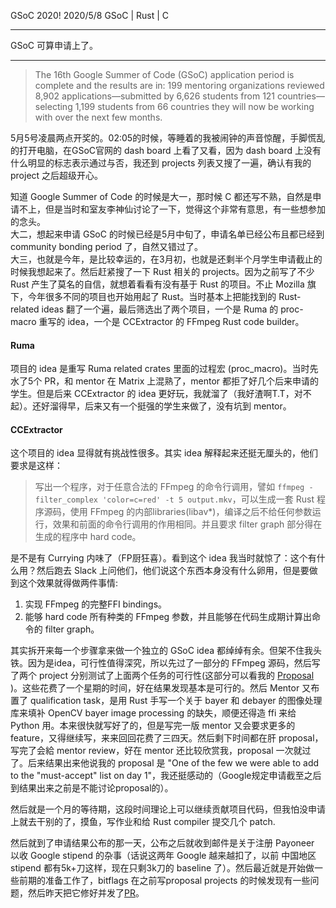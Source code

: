 GSoC 2020!
2020/5/8
GSoC | Rust | C

---

GSoC 可算申请上了。

---

> The 16th Google Summer of Code (GSoC) application period is complete and the results are in: 199 mentoring organizations reviewed 8,902 applications—submitted by 6,626 students from 121 countries—selecting 1,199 students from 66 countries they will now be working with over the next few months.

5月5号凌晨两点开奖的。02:05的时候，等睡着的我被闹钟的声音惊醒，手脚慌乱的打开电脑，在GSoC官网的 dash board 上看了又看，因为 dash board 上没有什么明显的标志表示通过与否，我还到 projects 列表又搜了一遍，确认有我的 project 之后超级开心。

知道 Google Summer of Code 的时候是大一，那时候 C 都还写不熟，自然是申请不上，但是当时和室友李神仙讨论了一下，觉得这个非常有意思，有一些想参加的念头。  
大二，想起来申请 GSoC 的时候已经是5月中旬了，申请名单已经公布且都已经到 community bonding period 了，自然又错过了。  
大三，也就是今年，是比较幸运的，在3月初，也就是还剩半个月学生申请截止的时候我想起来了。然后赶紧搜了一下 Rust 相关的 projects。因为之前写了不少 Rust 产生了莫名的自信，就想着看看有没有基于 Rust 的项目。不止 Mozilla 旗下，今年很多不同的项目也开始用起了 Rust。当时基本上把能找到的 Rust-related ideas 翻了一个遍，最后筛选出了两个项目，一个是 Ruma 的 proc-macro 重写的 idea，一个是 CCExtractor 的 FFmpeg Rust code builder。

#### Ruma

项目的 idea 是重写 Ruma related crates 里面的过程宏 (proc_macro)。当时先水了5个 PR，和 mentor 在 Matrix 上混熟了，mentor 都拒了好几个后来申请的学生。但是后来 CCExtractor 的 idea 更好玩，我就溜了（我好渣啊T.T，对不起）。还好溜得早，后来又有一个挺强的学生来做了，没有坑到 mentor。

#### CCExtractor

这个项目的 idea 显得就有挑战性很多。其实 idea 解释起来还挺无厘头的，他们要求是这样：

> 写出一个程序，对于任意合法的 FFmpeg 的命令行调用，譬如 `ffmpeg -filter_complex 'color=c=red' -t 5 output.mkv`，可以生成一套 Rust 程序源码，使用 FFmpeg 的内部libraries(libav*)，编译之后不给任何参数运行，效果和前面的命令行调用的作用相同。并且要求 filter graph 部分得在生成的程序中 hard code。

是不是有 Currying 内味了（FP厨狂喜）。看到这个 idea 我当时就惊了：这个有什么用？然后跑去 Slack 上问他们，他们说这个东西本身没有什么卵用，但是要做到这个效果就得做两件事情:

1. 实现 FFmpeg 的完整FFI bindings。
2. 能够 hard code 所有种类的 FFmpeg 参数，并且能够在代码生成期计算出命令的 filter graph。

其实拆开来每一个步骤拿来做一个独立的 GSoC idea 都绰绰有余。但架不住我头铁。因为是idea，可行性值得深究，所以先过了一部分的 FFmpeg 源码，然后写了两个 project 分别测试了上面两个任务的可行性(这部分可以看我的 [Proposal](https://docs.google.com/document/d/1HPYs0v5BTiTBTXQfxV2ScqH3MlKyxCgbKaO6KRJ-mIU/edit?usp=sharing) )。这些花费了一个星期的时间，好在结果发现基本是可行的。然后 Mentor 又布置了 qualification task，是用 Rust 手写一个关于 bayer 和 debayer 的图像处理库来填补 OpenCV bayer image processing 的缺失，顺便还得造 ffi 来给 Python 用。本来很快就写好了的，但是写完一版 mentor 又会要求更多的feature，又得继续写，来来回回花费了三四天。然后剩下时间都在肝 proposal，写完了会給 mentor review，好在 mentor 还比较欣赏我，proposal 一次就过了。后来结果出来他说我的 proposal 是 "One of the few we were able to add to the "must-accept" list on day 1"，我还挺感动的（Google规定申请截至之后到结果出来之前是不能讨论proposal的）。

然后就是一个月的等待期，这段时间理论上可以继续贡献项目代码，但我怕没申请上就去干别的了，摸鱼，写作业和给 Rust compiler 提交几个 patch.

然后就到了申请结果公布的那一天，公布之后就收到邮件是关于注册 Payoneer 以收 Google stipend 的杂事（话说这两年 Google 越来越扣了，以前 中国地区 stipend 都有5k+刀这样，现在只剩3k刀的 baseline 了）。然后最近就是开始做一些前期的准备工作了，bitflags 在之前写proposal projects 的时候发现有一些问题，然后昨天把它修好并发了[PR](https://github.com/bitflags/bitflags/pull/217)。
